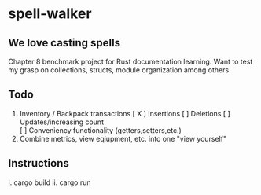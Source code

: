 # spell-walker
## We love casting spells
  Chapter 8 benchmark project for Rust documentation learning. Want to test my grasp on collections, structs, module organization among others

## Todo
  1. Inventory / Backpack transactions
    [ X ] Insertions
    [ ] Deletions
    [ ] Updates/increasing count  
    [ ] Conveniency functionality (getters,setters,etc.)
  2. Combine metrics, view eqiupment, etc. into one "view yourself"

## Instructions
  i. cargo build
  ii. cargo run
